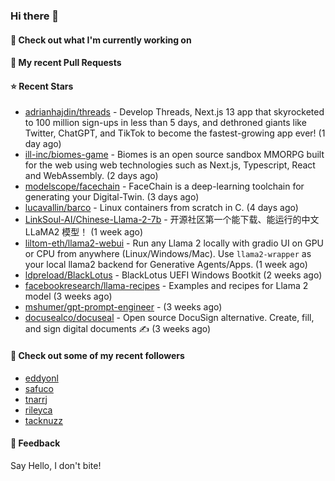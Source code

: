 ### Hi there 👋

#### 👷 Check out what I'm currently working on

#### 🔨 My recent Pull Requests


#### ⭐ Recent Stars

- [adrianhajdin/threads](https://github.com/adrianhajdin/threads) - Develop Threads, Next.js 13 app that skyrocketed to 100 million sign-ups in less than 5 days, and dethroned giants like Twitter, ChatGPT, and TikTok to become the fastest-growing app ever! (1 day ago)
- [ill-inc/biomes-game](https://github.com/ill-inc/biomes-game) - Biomes is an open source sandbox MMORPG built for the web using web technologies such as Next.js, Typescript, React and WebAssembly. (2 days ago)
- [modelscope/facechain](https://github.com/modelscope/facechain) - FaceChain is a deep-learning toolchain for generating your Digital-Twin. (3 days ago)
- [lucavallin/barco](https://github.com/lucavallin/barco) - Linux containers from scratch in C. (4 days ago)
- [LinkSoul-AI/Chinese-Llama-2-7b](https://github.com/LinkSoul-AI/Chinese-Llama-2-7b) - 开源社区第一个能下载、能运行的中文 LLaMA2 模型！ (1 week ago)
- [liltom-eth/llama2-webui](https://github.com/liltom-eth/llama2-webui) - Run any Llama 2 locally with gradio UI on GPU or CPU from anywhere (Linux/Windows/Mac). Use `llama2-wrapper` as your local llama2 backend for Generative Agents/Apps.   (1 week ago)
- [ldpreload/BlackLotus](https://github.com/ldpreload/BlackLotus) - BlackLotus UEFI Windows Bootkit (2 weeks ago)
- [facebookresearch/llama-recipes](https://github.com/facebookresearch/llama-recipes) - Examples and recipes for Llama 2 model (3 weeks ago)
- [mshumer/gpt-prompt-engineer](https://github.com/mshumer/gpt-prompt-engineer) -  (3 weeks ago)
- [docusealco/docuseal](https://github.com/docusealco/docuseal) - Open source DocuSign alternative. Create, fill, and sign digital documents ✍️ (3 weeks ago)

#### 👯 Check out some of my recent followers

- [eddyonl](https://github.com/eddyonl)
- [safuco](https://github.com/safuco)
- [tnarrj](https://github.com/tnarrj)
- [rileyca](https://github.com/rileyca)
- [tacknuzz](https://github.com/tacknuzz)

#### 💬 Feedback

Say Hello, I don't bite!
